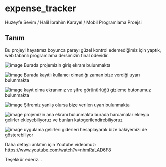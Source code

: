 # expense_tracker

Huzeyfe Sevim / Halil İbrahim Karayel / Mobil Programlama Proejsi

## Tanım

Bu projeyi hayatımız boyunca parayı güzel kontrol edemediğimiz için yaptık, web tabanlı programlama dersimizin final ödevidir.

![image](https://github.com/user-attachments/assets/fb9e79fc-ae7f-4bea-a26b-e43682ef3e9a)
Burada projemizin giriş ekranı bulunmakta

![image](https://github.com/user-attachments/assets/8ab8a9ad-af0b-4133-ac13-197d9c0ef5a1)
Burada kayıtlı kullanıcı olmadığı zaman bize verdiği uyarı bulunmakta

![image](https://github.com/user-attachments/assets/488ace77-a39f-403b-9bad-7b33257a1f5f)
kayıt olma ekranımız ve şifre görünürlüğü gizleme butonumuz bulunmakta

![image](https://github.com/user-attachments/assets/8e988656-8a3e-465f-a814-b99bfde5df4d)
Şifremiz yanlış olursa bize verilen uyarı bulunmakta

![image](https://github.com/user-attachments/assets/3d442a15-1936-4f6b-a0c1-fbaf10fe5cfa)
projemizin ana ekranı bulunmakta burada harcamalar ekleyip gelirler ekleyebiliyoruz ve bunları katogerilendirebiliyoruz 

![image](https://github.com/user-attachments/assets/5bdf45e9-7cf9-4bb5-814a-e920c8f7556d)
uygulama gelirleri giderleri hesaplayarak bize bakiyemizi de gösterebiliyor

Daha detaylı anlatım için Youtube videomuz: https://www.youtube.com/watch?v=nhmRaLAD6F8


Teşekkür ederiz...
